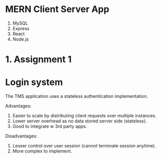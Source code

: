 # MERN Client Server App

1. MySQL
2. Express
3. React
4. Node.js

# 1. Assignment 1

# Login system

The TMS application uses a stateless authentication implementation.

Advantages:

1. Easier to scale by distributing client requests over multiple instances.
2. Lower server overhead as no data stored server side (stateless).
3. Good to integrate w 3rd party apps.

Disadvantages:

1. Lesser control over user session (cannot terminate session anytime).
2. More complex to implement.

<!-- Review again if non trivial to implement. -->

<!-- JWTs and refresh tokens are used to handle auth.

2 important facts of JWTs and the consequence that results in a trickier implementation:

1. They shouldn’t get stolen and (bad actor can imitate authed user)
   a. Need to protect against XSS (cross site scripting - JS injection) and CSRF (cross site request forgery - cookies sent to malicious actor) attacks.
2. They need to have short expiry times (required more resources to hack in time).
   a. Would mean each session lasts as long as JWT expiry. (However there is a workaround)

### Resources

1. https://hasura.io/blog/best-practices-of-using-jwt-with-graphql/#security-considerations
2. https://github.com/OWASP/CheatSheetSeries/blob/master/cheatsheets/JSON_Web_Token_for_Java_Cheat_Sheet.md
3. https://blog.logrocket.com/jwt-authentication-best-practices/

The JWT implmentation is based on the resources above. -->
